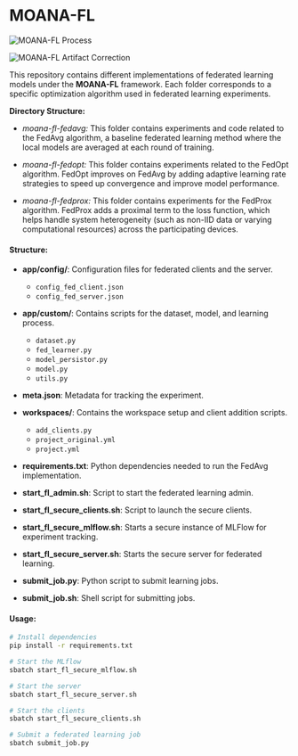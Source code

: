 # MOANA-FL

![MOANA-FL Process](https://github.com/aliciasoliveiraa/MOANA-FL/blob/main/moana_process.png)

![MOANA-FL Artifact Correction](https://github.com/aliciasoliveiraa/MOANA-FL/blob/main/correction.png)

This repository contains different implementations of federated learning models under the **MOANA-FL** framework. Each folder corresponds to a specific optimization algorithm used in federated learning experiments.

**Directory Structure:**
- *moana-fl-fedavg:* This folder contains experiments and code related to the FedAvg algorithm, a baseline federated learning method where the local models are averaged at each round of training.

- *moana-fl-fedopt:* This folder contains experiments related to the FedOpt algorithm. FedOpt improves on FedAvg by adding adaptive learning rate strategies to speed up convergence and improve model performance.

- *moana-fl-fedprox:* This folder contains experiments for the FedProx algorithm. FedProx adds a proximal term to the loss function, which helps handle system heterogeneity (such as non-IID data or varying computational resources) across the participating devices.


#### Structure:

- **app/config/**: Configuration files for federated clients and the server.
  - `config_fed_client.json`
  - `config_fed_server.json`
  
- **app/custom/**: Contains scripts for the dataset, model, and learning process.
  - `dataset.py`
  - `fed_learner.py`
  - `model_persistor.py`
  - `model.py`
  - `utils.py`

- **meta.json**: Metadata for tracking the experiment.

- **workspaces/**: Contains the workspace setup and client addition scripts.
  - `add_clients.py`
  - `project_original.yml`
  - `project.yml`

- **requirements.txt**: Python dependencies needed to run the FedAvg implementation.

- **start_fl_admin.sh**: Script to start the federated learning admin.
- **start_fl_secure_clients.sh**: Script to launch the secure clients.
- **start_fl_secure_mlflow.sh**: Starts a secure instance of MLFlow for experiment tracking.
- **start_fl_secure_server.sh**: Starts the secure server for federated learning.

- **submit_job.py**: Python script to submit learning jobs.
- **submit_job.sh**: Shell script for submitting jobs.

#### Usage:

```bash
# Install dependencies
pip install -r requirements.txt

# Start the MLflow
sbatch start_fl_secure_mlflow.sh

# Start the server
sbatch start_fl_secure_server.sh

# Start the clients
sbatch start_fl_secure_clients.sh

# Submit a federated learning job
sbatch submit_job.py
